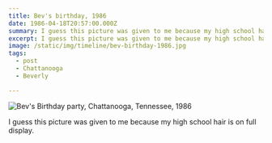 ```yaml
---
title: Bev's birthday, 1986
date: 1986-04-18T20:57:00.000Z
summary: I guess this picture was given to me because my high school hair is on full display.
excerpt: I guess this picture was given to me because my high school hair is on full display.
image: /static/img/timeline/bev-birthday-1986.jpg
tags:
  - post
  - Chattanooga
  - Beverly

---
```


![Bev's Birthday party, Chattanooga, Tennessee, 1986](/static/img/timeline/bev-birthday-1986.jpg "Bev's Birthday party, Chattanooga, Tennessee, 1986")

I guess this picture was given to me because my high school hair is on full display.